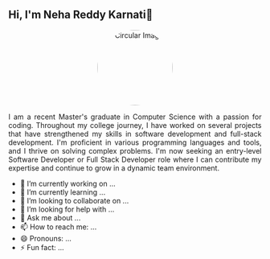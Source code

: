 ## Hi, I'm Neha Reddy Karnati👋

<div style="text-align: center;">
  <img src="C:/Users/Jayka/Downloads/Premium Vector _ Cute girl cartoon with laptop design illustration.jpg" alt="Circular Image" style="width: 150px; height: 150px; border-radius: 50%; object-fit: cover;">
</div>

<p align="Justify"> I am a recent Master's graduate in Computer Science with a passion for coding. Throughout my college journey, I have worked on several projects that have strengthened my skills in software development and full-stack development. I'm proficient in various programming languages and tools, and I thrive on solving complex problems. I'm now seeking an entry-level Software Developer or Full Stack Developer role where I can contribute my expertise and continue to grow in a dynamic team environment.</p>



- 🔭 I’m currently working on ...
- 🌱 I’m currently learning ...
- 👯 I’m looking to collaborate on ...
- 🤔 I’m looking for help with ...
- 💬 Ask me about ...
- 📫 How to reach me: ...
- 😄 Pronouns: ...
- ⚡ Fun fact: ...

